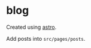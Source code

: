 # blog

Created using [astro](https://github.com/withastro/astro).

Add posts into `src/pages/posts`.
